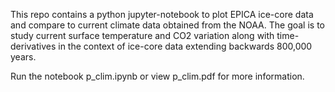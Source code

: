 This repo contains a python jupyter-notebook to plot EPICA ice-core data and compare to current climate data obtained from the NOAA.  The goal is to study current surface temperature and CO2 variation along with time-derivatives in the context of ice-core data extending backwards 800,000 years. 

Run the notebook p_clim.ipynb or view p_clim.pdf for more information.

